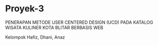 # Proyek-3

PENERAPAN METODE USER CENTERED DESIGN (UCD) PADA
KATALOG WISATA KULINER KOTA BLITAR BERBASIS WEB

Kelompok Hafiz, Dhani, Anaz
